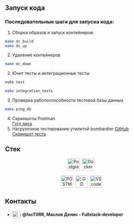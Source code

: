 ## <a >Запуск кода </a>

### Последовательные шаги для запуска кода:

1. Сборка образов и запуск контейнеров:

```Bash
make dc_build
make dc_up
```
2. Удаление контейнеров
```Bash
make dc_down
```
2. Юнит тесты и интеграционные тесты
```Bash
make test
```
```Bash
make integration_tests
```
3. Проверка работоспособности тестовой базы данных  

```Bash
make ping_db
```
4. Скриншоты Postman  
[Гугл диск](https://drive.google.com/drive/folders/1OYDp_z9vJ4M13DVQvdy8i6OcaRRbcGQu?usp=sharing)
5. Нагрузочное тестирование утилитой bombardier
[GitHub](https://github.com/codesenberg/bombardier)  
[Скриншот теста](https://drive.google.com/drive/folders/1y2ierL6WCeaFBl3Eg1ndxzNJgptJSvOt?usp=sharing)
## <a>Стек </a>
<div align="center">

  <img src="https://ezerus.com.au/wp-content/uploads/2019/05/postgresql-logo.png" title="PostgreSQL" alt="PostgreSQL" height="40"/>&nbsp;
  <img src="https://static-00.iconduck.com/assets.00/docker-icon-512x438-ga1hb37h.png" title="Docker" alt="Docker" height="40"/>&nbsp;

  <img src="https://encrypted-tbn0.gstatic.com/images?q=tbn:ANd9GcRaUm2uk_PwKIKZnQ-SqRyAxyFz7vWJPEgULg&usqp=CAU" alt="POSTMAN"  height="40"/>&nbsp;
  <img src="https://fronty.com/static/uploads/1.11-30.11/languages%20in%202022/go.png" title="GO" alt="GO" height="40"/>&nbsp;
  <img src="https://cdn.freebiesupply.com/logos/thumbs/2x/visual-studio-code-logo.png"  title="VScode" alt="VScode" height="40"/>
</div>

## <a>Контакты</a>

- <h4><img align="center" height="25" src="https://user-images.githubusercontent.com/51875349/198863127-837491f2-b57f-4c75-9840-6a4b01236c7a.png">: @facT0RR, Маслов Денис - Fullstack-developer</h3>
